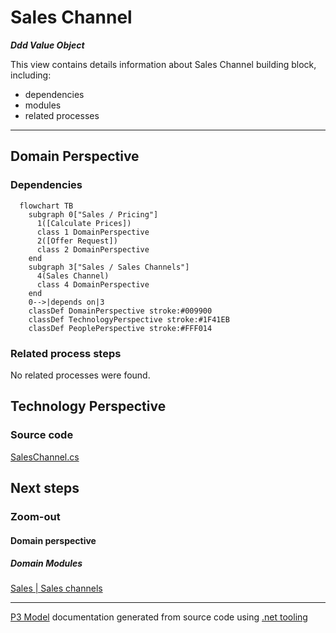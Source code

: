 ﻿
# Sales Channel

***Ddd Value Object***  

This view contains details information about Sales Channel building block, including:
- dependencies
- modules
- related processes  

---



## Domain Perspective


### Dependencies

```mermaid
  flowchart TB
    subgraph 0["Sales / Pricing"]
      1([Calculate Prices])
      class 1 DomainPerspective
      2([Offer Request])
      class 2 DomainPerspective
    end
    subgraph 3["Sales / Sales Channels"]
      4(Sales Channel)
      class 4 DomainPerspective
    end
    0-->|depends on|3
    classDef DomainPerspective stroke:#009900
    classDef TechnologyPerspective stroke:#1F41EB
    classDef PeoplePerspective stroke:#FFF014
```

### Related process steps

No related processes were found.  

## Technology Perspective


### Source code

[SalesChannel.cs](../../../../../../../Sources/Sales/Sales.DeepModel/SalesChannels/SalesChannel.cs)  

## Next steps


### Zoom-out


#### Domain perspective


##### Domain Modules

[Sales | Sales channels](SalesChannels.md)  

---

[P3 Model](https://github.com/P3-model/P3-model) documentation generated from source code using [.net tooling](https://github.com/P3-model/P3-model-dotnet)